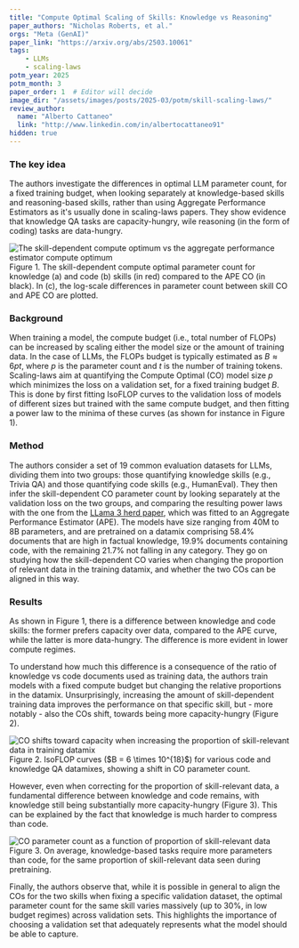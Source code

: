```yaml
---
title: "Compute Optimal Scaling of Skills: Knowledge vs Reasoning"
paper_authors: "Nicholas Roberts, et al."
orgs: "Meta (GenAI)"
paper_link: "https://arxiv.org/abs/2503.10061"
tags:
    - LLMs
    - scaling-laws
potm_year: 2025
potm_month: 3
paper_order: 1  # Editor will decide
image_dir: "/assets/images/posts/2025-03/potm/skill-scaling-laws/"
review_author:
  name: "Alberto Cattaneo"
  link: "http://www.linkedin.com/in/albertocattaneo91"
hidden: true
---
```



### The key idea

The authors investigate the differences in optimal LLM parameter count, for a fixed training budget, when looking separately at knowledge-based skills and reasoning-based skills, rather than using Aggregate Performance Estimators as it's usually done in scaling-laws papers. They show evidence that knowledge QA tasks are capacity-hungry, wile reasoning (in the form of coding) tasks are data-hungry.  

<img src="{{ page.image_dir | append: 'fig1.png' | relative_url }}" alt="The skill-dependent compute optimum vs the aggregate performance estimator compute optimum">
<figcaption>Figure 1. The skill-dependent compute optimal parameter count for knowledge (a) and code (b) skills (in red) compared to the APE CO (in black). In (c), the log-scale differences in parameter count between skill CO and APE CO are plotted. </figcaption>

### Background

When training a model, the compute budget (i.e., total number of FLOPs) can be increased by scaling either the model size or the amount of training data. In the case of LLMs, the FLOPs budget is typically estimated as $B \approx 6pt$, where $p$ is the parameter count and $t$ is the number of training tokens. Scaling-laws aim at quantifying the Compute Optimal (CO) model size $p$ which minimizes the loss on a validation set, for a fixed training budget $B$. This is done by first fitting IsoFLOP curves to the validation loss of models of different sizes but trained with the same compute budget, and then fitting a power law to the minima of these curves (as shown for instance in Figure 1).

### Method

The authors consider a set of 19 common evaluation datasets for LLMs, dividing them into two groups: those quantifying knowledge skills (e.g., Trivia QA) and those quantifying code skills (e.g., HumanEval). They then infer the skill-dependent CO parameter count by looking separately at the validation loss on the two groups, and comparing the resulting power laws with the one from the [LLama 3 herd paper](https://arxiv.org/pdf/2407.21783), which was fitted to an Aggregate Performance Estimator (APE). The models have size ranging from 40M to 8B parameters, and are pretrained on a datamix comprising 58.4% documents that are high in factual knowledge, 19.9% documents containing code, with the remaining 21.7% not falling in any category. They go on studying how the skill-dependent CO varies when changing the proportion of relevant data in the training datamix, and whether the two COs can be aligned in this way.

### Results

As shown in Figure 1, there is a difference between knowledge and code skills: the former prefers capacity over data, compared to the APE curve, while the latter is more data-hungry. The difference is more evident in lower compute regimes.

To understand how much this difference is a consequence of the ratio of knowledge vs code documents used as training data, the authors train models with a fixed compute budget but changing the relative proportions in the datamix. Unsurprisingly, increasing the amount of skill-dependent training data improves the performance on that specific skill, but - more notably - also the COs shift, towards being more capacity-hungry (Figure 2).

<img src="{{ page.image_dir | append: 'fig2.png' | relative_url }}" alt="CO shifts toward capacity when increasing the proportion of skill-relevant data in training datamix">
<figcaption>Figure 2. IsoFLOP curves ($B = 6 \times 10^{18}$) for various code and knowledge QA datamixes, showing a shift in CO parameter count. </figcaption>

However, even when correcting for the proportion of skill-relevant data, a fundamental difference between knowledge and code remains, with knowledge still being substantially more capacity-hungry (Figure 3). This can be explained by the fact that knowledge is much harder to compress than code.

<img class="constrained_img" src="{{ page.image_dir | append: 'fig3.png' | relative_url }}" alt="CO parameter count as a function of proportion of skill-relevant data">
<figcaption>Figure 3. On average, knowledge-based tasks require more parameters than code, for the same proportion of skill-relevant data seen during pretraining. </figcaption>

Finally, the authors observe that, while it is possible in general to align the COs for the two skills when fixing a specific validation dataset, the optimal parameter count for the same skill varies massively (up to 30%, in low budget regimes) across validation sets. This highlights the importance of choosing a validation set that adequately represents what the model should be able to capture.